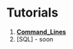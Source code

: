 # Tutorials

1. **[Command_Lines](https://github.com/bautret/Tutorials/tree/main/Command_Lines)**
2. [SQL] - soon
